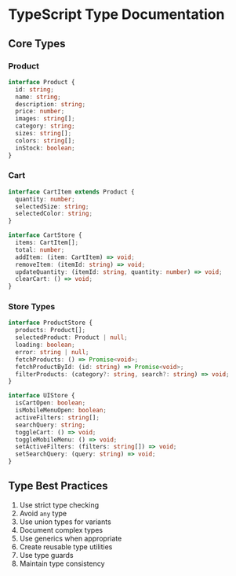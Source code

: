 # TypeScript Type Documentation

## Core Types

### Product

```ts
interface Product {
  id: string;
  name: string;
  description: string;
  price: number;
  images: string[];
  category: string;
  sizes: string[];
  colors: string[];
  inStock: boolean;
}
```

### Cart

```ts
interface CartItem extends Product {
  quantity: number;
  selectedSize: string;
  selectedColor: string;
}

interface CartStore {
  items: CartItem[];
  total: number;
  addItem: (item: CartItem) => void;
  removeItem: (itemId: string) => void;
  updateQuantity: (itemId: string, quantity: number) => void;
  clearCart: () => void;
}
```

### Store Types

```ts
interface ProductStore {
  products: Product[];
  selectedProduct: Product | null;
  loading: boolean;
  error: string | null;
  fetchProducts: () => Promise<void>;
  fetchProductById: (id: string) => Promise<void>;
  filterProducts: (category?: string, search?: string) => void;
}

interface UIStore {
  isCartOpen: boolean;
  isMobileMenuOpen: boolean;
  activeFilters: string[];
  searchQuery: string;
  toggleCart: () => void;
  toggleMobileMenu: () => void;
  setActiveFilters: (filters: string[]) => void;
  setSearchQuery: (query: string) => void;
}
```

## Type Best Practices

1. Use strict type checking
2. Avoid `any` type
3. Use union types for variants
4. Document complex types
5. Use generics when appropriate
6. Create reusable type utilities
7. Use type guards
8. Maintain type consistency
